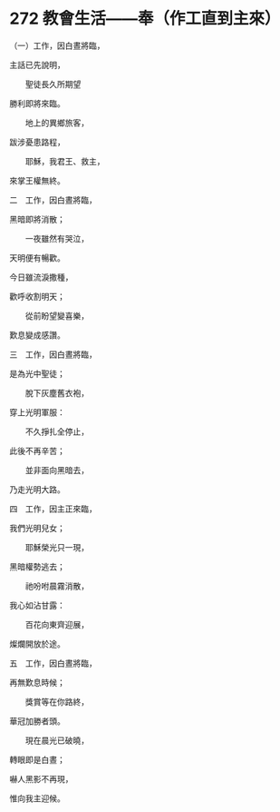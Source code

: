 # 272 教會生活——奉（作工直到主來）

（一）工作，因白晝將臨，

主話已先說明，

　　聖徒長久所期望

勝利即將來臨。

　　地上的異鄉旅客，

跋涉憂患路程，

　　耶穌，我君王、救主，

來掌王權無終。

二　工作，因白晝將臨，

黑暗即將消散；

　　一夜雖然有哭泣，

天明便有暢歡。

今日雖流淚撒種，

歡呼收割明天；

　　從前盼望變喜樂，

歎息變成感讚。

三　工作，因白晝將臨，

是為光中聖徒；

　　脫下灰塵舊衣袍，

穿上光明軍服：

　　不久掙扎全停止，

此後不再辛苦；

　　並非面向黑暗去，

乃走光明大路。

四　工作，因主正來臨，

我們光明兒女；

　　耶穌榮光只一現，

黑暗權勢逃去；

　　祂吩咐晨霧消散，

我心如沾甘露：

　　百花向東齊迎展，

燦爛開放於途。

五　工作，因白晝將臨，

再無歎息時候；

　　獎賞等在你路終，

華冠加勝者頭。

　　現在晨光已破曉，

轉眼即是白晝；

嚇人黑影不再現，

惟向我主迎候。

